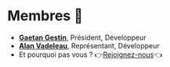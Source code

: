 # Membres 📸

- **[Gaetan Gestin](https://ggestin.com/)**, Président, Développeur
- **[Alan Vadeleau](https://www.linkedin.com/in/alan-vadeleau/)**, Représentant, Développeur
- Et pourquoi pas vous ? 👉[Rejoignez-nous](/contact)👈
